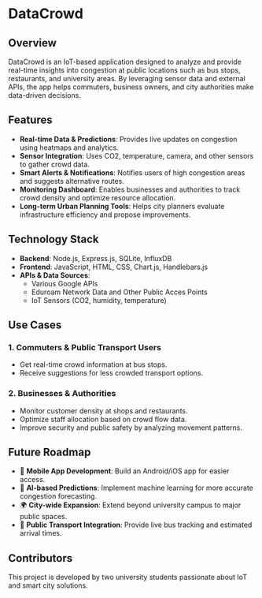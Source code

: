 # DataCrowd

## Overview
DataCrowd is an IoT-based application designed to analyze and provide real-time insights into congestion at public locations such as bus stops, restaurants, and university areas. By leveraging sensor data and external APIs, the app helps commuters, business owners, and city authorities make data-driven decisions.

## Features
- **Real-time Data & Predictions**: Provides live updates on congestion using heatmaps and analytics.
- **Sensor Integration**: Uses CO2, temperature, camera, and other sensors to gather crowd data.
- **Smart Alerts & Notifications**: Notifies users of high congestion areas and suggests alternative routes.
- **Monitoring Dashboard**: Enables businesses and authorities to track crowd density and optimize resource allocation.
- **Long-term Urban Planning Tools**: Helps city planners evaluate infrastructure efficiency and propose improvements.

## Technology Stack
- **Backend**: Node.js, Express.js, SQLite, InfluxDB
- **Frontend**: JavaScript, HTML, CSS, Chart.js, Handlebars.js
- **APIs & Data Sources**:
  - Various Google APIs
  - Eduroam Network Data and Other Public Acces Points
  - IoT Sensors (CO2, humidity, temperature)

## Use Cases
### **1. Commuters & Public Transport Users**
- Get real-time crowd information at bus stops.
- Receive suggestions for less crowded transport options.

### **2. Businesses & Authorities**
- Monitor customer density at shops and restaurants.
- Optimize staff allocation based on crowd flow data.
- Improve security and public safety by analyzing movement patterns.


## Future Roadmap
- 📱 **Mobile App Development**: Build an Android/iOS app for easier access.
- 🧠 **AI-based Predictions**: Implement machine learning for more accurate congestion forecasting.
- 🌍 **City-wide Expansion**: Extend beyond university campus to major public spaces.
- 🚌 **Public Transport Integration**: Provide live bus tracking and estimated arrival times.

## Contributors
This project is developed by two university students passionate about IoT and smart city solutions.


